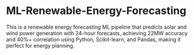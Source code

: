 # ML-Renewable-Energy-Forecasting
This is a renewable energy forecasting ML pipeline that predicts solar and wind power generation with 24-hour forecasts, achieving 22MW accuracy and 40%+ correlation using Python, Scikit-learn, and Pandas, making it perfect for energy planning.
